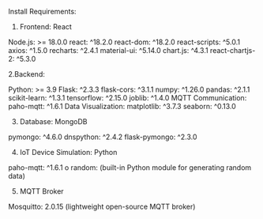 Install Requirements:

1. Frontend: React
   
Node.js: >= 18.0.0 
react: ^18.2.0 
react-dom: ^18.2.0
react-scripts: ^5.0.1
axios: ^1.5.0 
recharts: ^2.4.1
material-ui: ^5.14.0 
chart.js: ^4.3.1
react-chartjs-2: ^5.3.0

2.Backend:

Python: >= 3.9
Flask: ^2.3.3 
flask-cors: ^3.1.1 
numpy: ^1.26.0
pandas: ^2.1.1 
scikit-learn: ^1.3.1 
tensorflow: ^2.15.0 
joblib: ^1.4.0
MQTT Communication:
paho-mqtt: ^1.6.1 
Data Visualization:
matplotlib: ^3.7.3
seaborn: ^0.13.0 

3. Database: MongoDB
   
pymongo: ^4.6.0 
dnspython: ^2.4.2 
flask-pymongo: ^2.3.0 

4. IoT Device Simulation: Python

paho-mqtt: ^1.6.1 o
random: (built-in Python module for generating random data)

5. MQTT Broker

Mosquitto: 2.0.15 (lightweight open-source MQTT broker)
